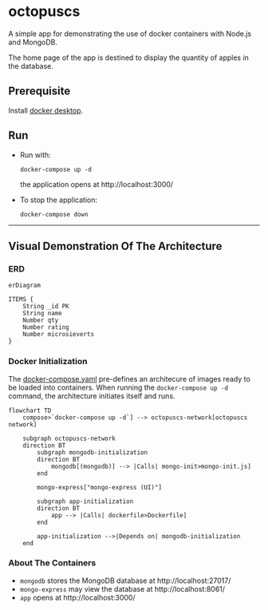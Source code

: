 # octopuscs

A simple app for demonstrating the use of docker containers with Node.js and MongoDB.

The home page of the app is destined to display the quantity of apples in the database.

## Prerequisite

Install [docker desktop](https://docs.docker.com/desktop/).

## Run

- Run with:

  ```
  docker-compose up -d
  ```
  
  the application opens at http://localhost:3000/

- To stop the application:

  ```
  docker-compose down
  ```
---

## Visual Demonstration Of The Architecture

### ERD

```mermaid
erDiagram

ITEMS {
    String _id PK
    String name
    Number qty
    Number rating
    Number microsieverts
}

```

### Docker Initialization

The [docker-compose.yaml](docker-compose.yaml) pre-defines an architecure of 
images ready to be loaded into containers.
When running the `docker-compose up -d` command, the architecture initiates itself and runs.
```mermaid
flowchart TD
    compose>`docker-compose up -d`] --> octopuscs-network[octopuscs network]

    subgraph octopuscs-network
    direction BT
        subgraph mongodb-initialization
        direction BT
            mongodb[(mongodb)] --> |Calls| mongo-init>mongo-init.js]
        end

        mongo-express["mongo-express (UI)"]

        subgraph app-initialization
        direction BT
            app --> |Calls| dockerfile>Dockerfile]
        end

        app-initialization -->|Depends on| mongodb-initialization
    end
```

### About The Containers

- `mongodb` stores the MongoDB database at http://localhost:27017/
- `mongo-express` may view the database at http://localhost:8061/
- `app` opens at http://localhost:3000/
